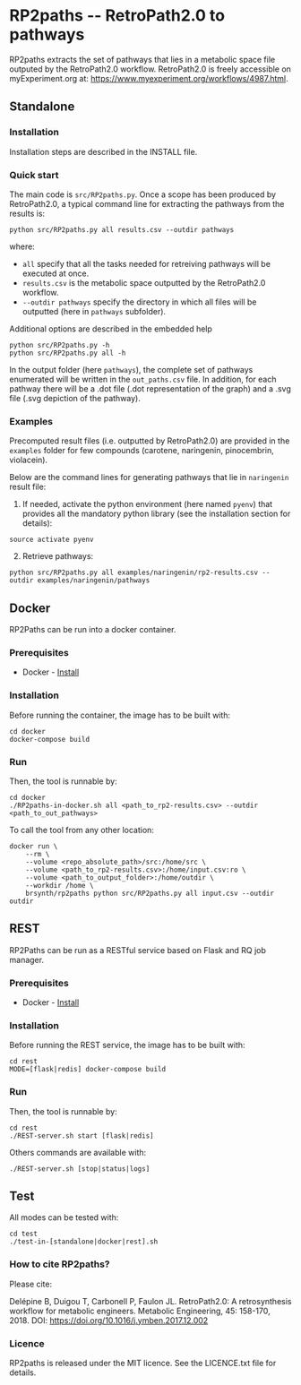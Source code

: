 # RP2paths -- RetroPath2.0 to pathways

RP2paths extracts the set of pathways that lies in a metabolic space file outputed by the RetroPath2.0 workflow. RetroPath2.0 is freely accessible on myExperiment.org at: https://www.myexperiment.org/workflows/4987.html.

## Standalone

### Installation
Installation steps are described in the INSTALL file.

### Quick start
The main code is `src/RP2paths.py`. Once a scope has been produced by RetroPath2.0, a typical command line for extracting the pathways from the results is:
```
python src/RP2paths.py all results.csv --outdir pathways
```
where:
- `all` specify that all the tasks needed for retreiving pathways will be executed at once.
- `results.csv` is the metabolic space outputted by the RetroPath2.0 workflow.
- `--outdir pathways` specify the directory in which all files will be outputted (here in `pathways` subfolder).

Additional options are described in the embedded help
```
python src/RP2paths.py -h
python src/RP2paths.py all -h
```

In the output folder (here `pathways`), the complete set of pathways enumerated will be written in the `out_paths.csv` file. In addition, for each pathway there will be a .dot file (.dot representation of the graph) and a .svg file (.svg depiction of the pathway).

### Examples
Precomputed result files (i.e. outputted by RetroPath2.0) are provided in the `examples` folder for few compounds (carotene, naringenin, pinocembrin, violacein).

Below are the command lines for generating pathways that lie in `naringenin` result file:

1. If needed, activate the python environment (here named `pyenv`) that provides all the mandatory python library (see the installation section for details):
```
source activate pyenv
```

2. Retrieve pathways:
```
python src/RP2paths.py all examples/naringenin/rp2-results.csv --outdir examples/naringenin/pathways
```

## Docker

RP2Paths can be run into a docker container.

### Prerequisites

* Docker - [Install](https://docs.docker.com/install/)

### Installation
Before running the container, the image has to be built with:
```
cd docker
docker-compose build
```

### Run
Then, the tool is runnable by:
```
cd docker
./RP2paths-in-docker.sh all <path_to_rp2-results.csv> --outdir <path_to_out_pathways>
```

To call the tool from any other location:
```
docker run \
    --rm \
    --volume <repo_absolute_path>/src:/home/src \
    --volume <path_to_rp2-results.csv>:/home/input.csv:ro \
    --volume <path_to_output_folder>:/home/outdir \
    --workdir /home \
    brsynth/rp2paths python src/RP2paths.py all input.csv --outdir outdir
```

## REST

RP2Paths can be run as a RESTful service based on Flask and RQ job manager.

### Prerequisites

* Docker - [Install](https://docs.docker.com/install/)


### Installation
Before running the REST service, the image has to be built with:
```
cd rest
MODE=[flask|redis] docker-compose build
```

### Run
Then, the tool is runnable by:
```
cd rest
./REST-server.sh start [flask|redis]
```
Others commands are available with:
```
./REST-server.sh [stop|status|logs]
```

## Test
All modes can be tested with:
```
cd test
./test-in-[standalone|docker|rest].sh
```



### How to cite RP2paths?
Please cite:

Delépine B, Duigou T, Carbonell P, Faulon JL. RetroPath2.0: A retrosynthesis workflow for metabolic engineers. Metabolic Engineering, 45: 158-170, 2018. DOI: https://doi.org/10.1016/j.ymben.2017.12.002

### Licence
RP2paths is released under the MIT licence. See the LICENCE.txt file for details.

